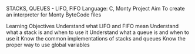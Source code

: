 STACKS, QUEUES - LIFO, FIFO
Language: C, Monty
Project Aim
To create an interpreter for Monty ByteCode files

Learning Objectives
Understand what LIFO and FIFO mean
Understand what a stack is and when to use it
Understand what a queue is and when to use it
Know the common implementations of stacks and queues
Know the proper way to use global variables
